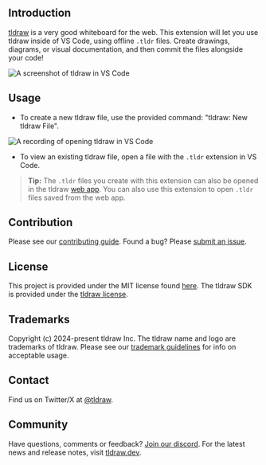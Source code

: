 ## Introduction

[tldraw](https://tldraw.com) is a very good whiteboard for the web. This extension will let you use tldraw inside of VS Code, using offline `.tldr` files. Create drawings, diagrams, or visual documentation, and then commit the files alongside your code!

![A screenshot of tldraw in VS Code](https://assets.tldraw.xyz/uploads/6Jnp8CCAr7gn2To06NF8r-vscode-screenshot.png)

## Usage

- To create a new tldraw file, use the provided command: "tldraw: New tldraw File".

![A recording of opening tldraw in VS Code](https://assets.tldraw.xyz/uploads/vx7dEFbx2oURPB3vw8x0E-vscode-recording.gif)

- To view an existing tldraw file, open a file with the `.tldr` extension in VS Code.

> **Tip:** The `.tldr` files you create with this extension can also be opened in the tldraw [web app](https://tldraw.com). You can also use this extension to open `.tldr` files saved from the web app.

## Contribution

Please see our [contributing guide](https://github.com/tldraw/tldraw/blob/main/CONTRIBUTING.md). Found a bug? Please [submit an issue](https://github.com/tldraw/tldraw/issues/new).

## License

This project is provided under the MIT license found [here](https://github.com/tldraw/tldraw/blob/main/apps/vscode/extension/LICENSE.md). The tldraw SDK is provided under the [tldraw license](https://github.com/tldraw/tldraw/blob/main/LICENSE.md).

## Trademarks

Copyright (c) 2024-present tldraw Inc. The tldraw name and logo are trademarks of tldraw. Please see our [trademark guidelines](https://github.com/tldraw/tldraw/blob/main/TRADEMARKS.md) for info on acceptable usage.

## Contact

Find us on Twitter/X at [@tldraw](https://twitter.com/tldraw).

## Community

Have questions, comments or feedback? [Join our discord](https://discord.tldraw.com/?utm_source=github&utm_medium=readme&utm_campaign=sociallink). For the latest news and release notes, visit [tldraw.dev](https://tldraw.dev/?utm_source=github&utm_medium=readme&utm_campaign=learn-more).
